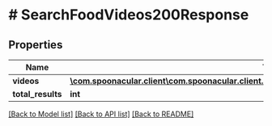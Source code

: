# # SearchFoodVideos200Response

## Properties

Name | Type | Description | Notes
------------ | ------------- | ------------- | -------------
**videos** | [**\com.spoonacular.client\com.spoonacular.client.model\SearchFoodVideos200ResponseVideosInner[]**](SearchFoodVideos200ResponseVideosInner.md) |  |
**total_results** | **int** |  |

[[Back to Model list]](../../README.md#models) [[Back to API list]](../../README.md#endpoints) [[Back to README]](../../README.md)
